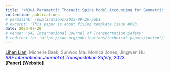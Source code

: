 ```yaml
---
title: "<h3>A Parametric Thoracic Spine Model Accounting for Geometric Variations by Age, Sex, Stature, and Body Mass Index</h3>"
collection: publications
# permalink: /publications/2023-09-20-pub1
# excerpt: 'This paper is about fixing template issue #693.'
date: 2023-09-20
# venue: 'SAE International Journal of Transportation Safety'
# redirect_to: 'https://sae.org/publications/technical-papers/content/09-11-02-0012/'
---
```


<u>Lihan Lian</u>, <span style="color: gray;">Michelle Baek, Sunwoo Ma, Monica Jones, Jingwen Hu </span><br>
<span style="color: blue;">*SAE International Journal of Transportation Safety*, 2023 </span><br>
[**[Paper]**](https://sae.org/publications/technical-papers/content/09-11-02-0012/) [**[Website]**](https://humanshape.org/HERMES/MDP_web_public/HERMES_geometry_model/)
<!-- Published in *SAE International Journal of Transportation Safety*, 2023 -->
